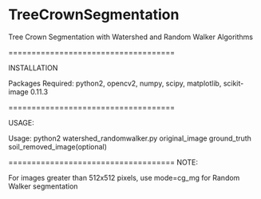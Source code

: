 # TreeCrownSegmentation
Tree Crown Segmentation with Watershed and Random Walker Algorithms

====================================


INSTALLATION

Packages Required:
python2, opencv2, numpy, scipy, matplotlib, scikit-image 0.11.3

====================================

USAGE:

Usage: python2 watershed_randomwalker.py original_image ground_truth soil_removed_image(optional)

====================================
NOTE:

For images greater than 512x512 pixels, use mode=cg_mg for Random Walker segmentation
